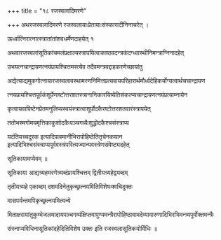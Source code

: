 +++
title = "१८ रजस्वलादिमरणे"

+++
अथरजस्वलादिमरणे रजस्वलायाःप्रेतायाःसंस्कारादीनिनाचरेत् ।

ऊर्ध्वात्निरात्नात्स्त्रातांतांशवधर्मेणदाहयेत् १

अथवारजस्वलांसूतिकांचमलंप्रक्षाल्यस्त्रापयित्वाकाष्ठवदन्त्रकंदग्ध्वास्थीनिमन्त्राग्निनादहेत्

उभयत्नचान्द्रायणत्नयंप्रायश्चित्तमस्त्येव तदैवमन्त्रवद्दाहकरणेच्छायांतु

अद्येत्याद्यमुकगोत्नायारजस्वलावस्थामरणनिमित्तप्रत्यवायपरिहारार्थमौर्ध्वदेहिकर्योग्यत्वार्थचचान्द्रायण

त्नयप्रायश्चित्तपूर्वकंशूर्पेणाष्टोत्तरशतस्त्रानानिकारयिष्येतिसंकल्प्यचान्द्रायणत्नयंप्रत्याम्नायेन

कृत्वायवापिष्टेनप्रेतमनुलिप्यस्वयंस्त्रात्वाशूर्पोदकैरष्टोत्तरशतवारंस्त्रापयेत्

ततोभस्मगोमयमृत्तिकाकुशोदकैःपञ्चगव्यैःशुद्धोदकैश्चसंस्त्राप्य

यदंतियच्चदूरक इत्यादिपावमानीभिरापोहिष्ठेतितृचेनकयान इत्यादिभिश्चसंस्त्राप्यपूर्ववस्त्रंपरित्यज्यान्यवस्त्रेणसंवेष्ट्यदहेत्

सूतिकायामप्येवम् ॥

सूतिकाया आद्यत्र्यहमरणेत्र्यब्दंप्रायश्चित्तम् द्वितीयत्र्यहेद्वयब्दम्

तृतीयत्र्यहे एकाब्दम् दशमदिनेतुकृच्छ्रत्नयमितिविशेषःक्वचिदुक्तः

मासपर्यन्तमपिकृच्छ्रत्नयमित्यन्ये

मिताक्षरायांतुकुम्भेजलमादायपञ्चगव्यंक्षिप्तवापुण्यमन्त्रैरापोहिष्ठावामदेव्यावारुणादिभिरभिमन्त्र्यपूर्वोक्तमन्त्रैः

संस्नाप्यविधिनासूतिकांदहेदितिविशेष उक्तः इति रजस्वलासूतिकयोर्विधिः ॥
